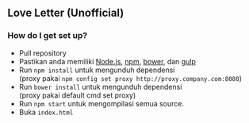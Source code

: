 ## Love Letter (Unofficial)

### How do I get set up?

- Pull repository
- Pastikan anda memiliki [Node.js](https://nodejs.org/en/), [npm](https://www.npmjs.com/), [bower](https://bower.io/), dan [gulp](http://gulpjs.com/)
- Run `npm install` untuk mengunduh dependensi  
  (proxy pakai `npm config set proxy http://proxy.company.com:8080`)
- Run `bower install` untuk mengunduh dependensi  
  (proxy pakai default cmd set proxy)
- Run `npm start` untuk mengompilasi semua source.
- Buka `index.html`
